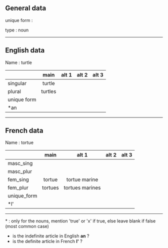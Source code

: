 ## General data

unique form :

type : noun

---

## English data

Name : turtle

|             |  main   | alt 1 | alt 2 | alt 3 |
| :---------- | :-----: | :---: | :---: | ----- |
| singular    | turtle  |       |       |       |
| plural      | turtles |       |       |       |
| unique form |         |       |       |       |
| \*an        |         |       |       |       |

---

## French data

Name : tortue

|             |  main   |      alt 1      | alt 2 | alt 3 |
| :---------- | :-----: | :-------------: | :---: | :---: |
| masc_sing   |         |                 |       |       |
| masc_plur   |         |                 |       |       |
| fem_sing    | tortue  |  tortue marine  |       |       |
| fem_plur    | tortues | tortues marines |       |       |
| unique_form |         |                 |       |       |
| \*l'        |         |                 |       |       |

---

\* : only for the nouns, mention 'true' or 'x' if true, else leave blank if false (most common case)

- is the indefinite article in English **an** ?
- is the definite article in French **l'** ?
